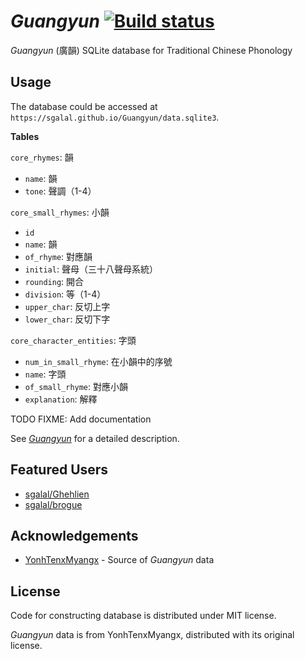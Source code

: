 # _Guangyun_ [![Build status](https://ci.appveyor.com/api/projects/status/94tnbkamru7vk0iu?svg=true)](https://ci.appveyor.com/project/chromezh/guangyun)

_Guangyun_ (廣韻) SQLite database for Traditional Chinese Phonology

## Usage

The database could be accessed at `https://sgalal.github.io/Guangyun/data.sqlite3`.

**Tables**

`core_rhymes`: 韻

* `name`: 韻
* `tone`: 聲調（1-4）

`core_small_rhymes`: 小韻

* `id`
* `name`: 韻
* `of_rhyme`: 對應韻
* `initial`: 聲母（三十八聲母系統）
* `rounding`: 開合
* `division`: 等（1-4）
* `upper_char`: 反切上字
* `lower_char`: 反切下字

`core_character_entities`: 字頭

* `num_in_small_rhyme`: 在小韻中的序號
* `name`: 字頭
* `of_small_rhyme`: 對應小韻
* `explanation`: 解釋

TODO FIXME: Add documentation

See [_Guangyun_](https://sgalal.github.io/Ghehlien/guangyun.html) for a detailed description.

## Featured Users

* [sgalal/Ghehlien](https://github.com/sgalal/Ghehlien)
* [sgalal/brogue](https://github.com/sgalal/brogue)

## Acknowledgements

* [YonhTenxMyangx](https://github.com/BYVoid/ytenx) - Source of _Guangyun_ data

## License

Code for constructing database is distributed under MIT license.

_Guangyun_ data is from YonhTenxMyangx, distributed with its original license.
